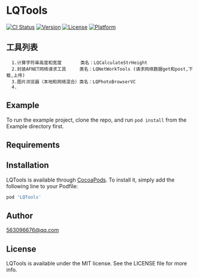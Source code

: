 # LQTools

[![CI Status](http://img.shields.io/travis/563096676@qq.com/LQTools.svg?style=flat)](https://travis-ci.org/563096676@qq.com/LQTools)
[![Version](https://img.shields.io/cocoapods/v/LQTools.svg?style=flat)](http://cocoapods.org/pods/LQTools)
[![License](https://img.shields.io/cocoapods/l/LQTools.svg?style=flat)](http://cocoapods.org/pods/LQTools)
[![Platform](https://img.shields.io/cocoapods/p/LQTools.svg?style=flat)](http://cocoapods.org/pods/LQTools)



## 工具列表
```
  1.计算字符串高度和宽度       类名：LQCalculateStrHeight
  2.封装AFNET网络请求工具     类名：LQNetWorkTools (请求网络数据get和post,下载,上传)
  3.图片浏览器（本地和网络混合）类名：LQPhotoBrowserVC
  4.
```
  
## Example

To run the example project, clone the repo, and run `pod install` from the Example directory first.

## Requirements

## Installation

LQTools is available through [CocoaPods](http://cocoapods.org). To install
it, simply add the following line to your Podfile:

```ruby
pod 'LQTools'
```

## Author

563096676@qq.com

## License

LQTools is available under the MIT license. See the LICENSE file for more info.
